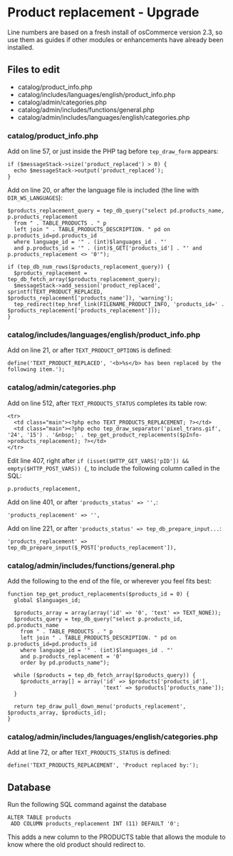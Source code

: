# Product replacement - Upgrade

Line numbers are based on a fresh install of osCommerce version 2.3, 
so use them as guides if other modules or enhancements have already been installed.


## Files to edit

- catalog/product_info.php
- catalog/includes/languages/english/product_info.php
- catalog/admin/categories.php
- catalog/admin/includes/functions/general.php
- catalog/admin/includes/languages/english/categories.php

### catalog/product_info.php

Add on line 57, or just inside the PHP tag before `tep_draw_form` appears:

    if ($messageStack->size('product_replaced') > 0) {
      echo $messageStack->output('product_replaced');
    }

Add on line 20, or after the language file is included (the line with `DIR_WS_LANGUAGES`):

    $products_replacement_query = tep_db_query("select pd.products_name, p.products_replacement 
      from " . TABLE_PRODUCTS . " p
      left join " . TABLE_PRODUCTS_DESCRIPTION. " pd on p.products_id=pd.products_id
      where language_id = '" . (int)$languages_id . "' 
      and p.products_id = '" . (int)$_GET['products_id'] . "' and p.products_replacement <> '0'");

    if (tep_db_num_rows($products_replacement_query)) {
      $products_replacement = tep_db_fetch_array($products_replacement_query);
      $messageStack->add_session('product_replaced', sprintf(TEXT_PRODUCT_REPLACED, $products_replacement['products_name']), 'warning');
      tep_redirect(tep_href_link(FILENAME_PRODUCT_INFO, 'products_id=' . $products_replacement['products_replacement']));
    }


### catalog/includes/languages/english/product_info.php

Add on line 21, or after `TEXT_PRODUCT_OPTIONS` is defined:

    define('TEXT_PRODUCT_REPLACED', '<b>%s</b> has been replaced by the following item.');

### catalog/admin/categories.php

Add on line 512, after `TEXT_PRODUCTS_STATUS` completes its table row:

    <tr>
      <td class="main"><?php echo TEXT_PRODUCTS_REPLACEMENT; ?></td>
      <td class="main"><?php echo tep_draw_separator('pixel_trans.gif', '24', '15') . '&nbsp;' . tep_get_product_replacements($pInfo->products_replacement); ?></td>
    </tr>

Edit line 407, right after `if (isset($HTTP_GET_VARS['pID']) && empty($HTTP_POST_VARS)) {`, 
to include the following column called in the SQL:

    p.products_replacement, 

Add on line 401, or after `'products_status' => '',`:

    'products_replacement' => '',

Add on line 221, or after `'products_status' => tep_db_prepare_input...`:

    'products_replacement' => tep_db_prepare_input($_POST['products_replacement']),
    

### catalog/admin/includes/functions/general.php

Add the following to the end of the file, or wherever you feel fits best:

    function tep_get_product_replacements($products_id = 0) {
      global $languages_id;

      $products_array = array(array('id' => '0', 'text' => TEXT_NONE));
      $products_query = tep_db_query("select p.products_id, pd.products_name 
        from " . TABLE_PRODUCTS . " p
        left join " . TABLE_PRODUCTS_DESCRIPTION. " pd on p.products_id=pd.products_id
        where language_id = '" . (int)$languages_id . "'
        and p.products_replacement = '0'
        order by pd.products_name");

      while ($products = tep_db_fetch_array($products_query)) {
        $products_array[] = array('id' => $products['products_id'],
                                  'text' => $products['products_name']);
      }
  
      return tep_draw_pull_down_menu('products_replacement', $products_array, $products_id);
    }
  

### catalog/admin/includes/languages/english/categories.php

Add at line 72, or after `TEXT_PRODUCTS_STATUS` is defined:

    define('TEXT_PRODUCTS_REPLACEMENT', 'Product replaced by:');
 

## Database

Run the following SQL command against the database

    ALTER TABLE products
     ADD COLUMN products_replacement INT (11) DEFAULT '0';

This adds a new column to the PRODUCTS table that allows the 
module to know where the old product should redirect to.